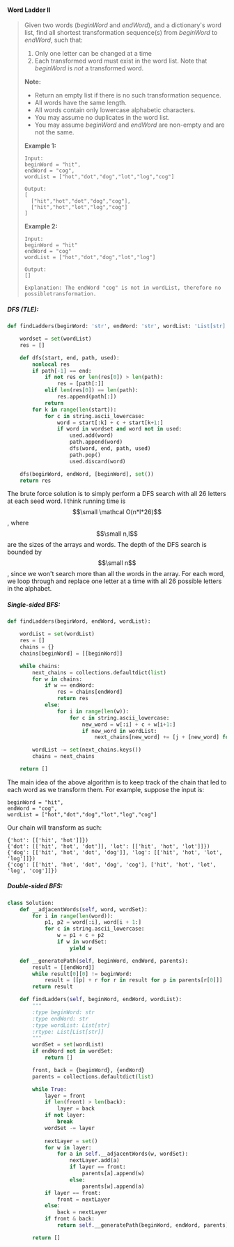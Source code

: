 #### Word Ladder II

> Given two words \(_beginWord_ and _endWord_\), and a dictionary's word list, find all shortest transformation sequence\(s\) from _beginWord_ to _endWord_, such that:
>
> 1. Only one letter can be changed at a time
> 2. Each transformed word must exist in the word list. Note that _beginWord_ is _not_ a transformed word.
>
> **Note:**
>
> * Return an empty list if there is no such transformation sequence.
> * All words have the same length.
> * All words contain only lowercase alphabetic characters.
> * You may assume no duplicates in the word list.
> * You may assume _beginWord_ and _endWord_ are non-empty and are not the same.
>
> **Example 1:**
>
> ```
> Input:
> beginWord = "hit",
> endWord = "cog",
> wordList = ["hot","dot","dog","lot","log","cog"]
>
> Output:
> [
>   ["hit","hot","dot","dog","cog"],
>   ["hit","hot","lot","log","cog"]
> ]
> ```
>
> **Example 2:**
>
> ```
> Input:
> beginWord = "hit"
> endWord = "cog"
> wordList = ["hot","dot","dog","lot","log"]
>
> Output: 
> []
>
> Explanation: The endWord "cog" is not in wordList, therefore no possibletransformation.
> ```

##### DFS \(TLE\):

```py
def findLadders(beginWord: 'str', endWord: 'str', wordList: 'List[str]') -> 'List[List[str]]':

    wordset = set(wordList)
    res = []

    def dfs(start, end, path, used):
        nonlocal res
        if path[-1] == end:
            if not res or len(res[0]) > len(path):
                res = [path[:]]
            elif len(res[0]) == len(path):
                res.append(path[:])
            return
        for k in range(len(start)):
            for c in string.ascii_lowercase:
                word = start[:k] + c + start[k+1:]
                if word in wordset and word not in used:
                    used.add(word)
                    path.append(word)
                    dfs(word, end, path, used)
                    path.pop()
                    used.discard(word)

    dfs(beginWord, endWord, [beginWord], set())
    return res
```

The brute force solution is to simply perform a DFS search with all 26 letters at each seed word. I think running time is $$\small \mathcal O(n*l*26)$$, where $$\small n,l$$ are the sizes of the arrays and words. The depth of the DFS search is bounded by $$\small n$$, since we won't search more than all the words in the array. For each word, we loop through and replace one letter at a time with all 26 possible letters in the alphabet.

##### Single-sided BFS:

```py
def findLadders(beginWord, endWord, wordList):

    wordList = set(wordList)
    res = []
    chains = {}
    chains[beginWord] = [[beginWord]]

    while chains:
        next_chains = collections.defaultdict(list)
        for w in chains:
            if w == endWord:
                res = chains[endWord]
                return res
            else:                
                for i in range(len(w)):
                    for c in string.ascii_lowercase:
                        new_word = w[:i] + c + w[i+1:]
                        if new_word in wordList:
                            next_chains[new_word] += [j + [new_word] for j in chains[w]]

        wordList -= set(next_chains.keys())
        chains = next_chains

    return []
```

The main idea of the above algorithm is to keep track of the chain that led to each word as we transform them. For example, suppose the input is:

```
beginWord = "hit",
endWord = "cog",
wordList = ["hot","dot","dog","lot","log","cog"]
```

Our chain will transform as such:

```
{'hot': [['hit', 'hot']]})
{'dot': [['hit', 'hot', 'dot']], 'lot': [['hit', 'hot', 'lot']]})
{'dog': [['hit', 'hot', 'dot', 'dog']], 'log': [['hit', 'hot', 'lot', 'log']]})
{'cog': [['hit', 'hot', 'dot', 'dog', 'cog'], ['hit', 'hot', 'lot', 'log', 'cog']]})
```

##### Double-sided BFS:

```py
class Solution:
    def __adjacentWords(self, word, wordSet):
        for i in range(len(word)):
            p1, p2 = word[:i], word[i + 1:]
            for c in string.ascii_lowercase:
                w = p1 + c + p2
                if w in wordSet:
                    yield w

    def __generatePath(self, beginWord, endWord, parents):
        result = [[endWord]]
        while result[0][0] != beginWord:
            result = [[p] + r for r in result for p in parents[r[0]]]
        return result

    def findLadders(self, beginWord, endWord, wordList):
        """
        :type beginWord: str
        :type endWord: str
        :type wordList: List[str]
        :rtype: List[List[str]]
        """
        wordSet = set(wordList)
        if endWord not in wordSet:
            return []

        front, back = {beginWord}, {endWord}
        parents = collections.defaultdict(list)

        while True:
            layer = front
            if len(front) > len(back):
                layer = back
            if not layer:
                break
            wordSet -= layer
            
            nextLayer = set()
            for w in layer:
                for a in self.__adjacentWords(w, wordSet):
                    nextLayer.add(a)
                    if layer == front:
                        parents[a].append(w)
                    else:
                        parents[w].append(a)
            if layer == front:
                front = nextLayer
            else:
                back = nextLayer
            if front & back:
                return self.__generatePath(beginWord, endWord, parents)

        return []
  
```




